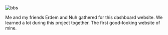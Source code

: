 ![bbs](https://github.com/user-attachments/assets/bf1464f7-97fb-4428-811c-e214aef74029)

Me and my friends Erdem and Nuh gathered for this dashboard website. We learned a lot during this project together. The first good-looking website of mine.
